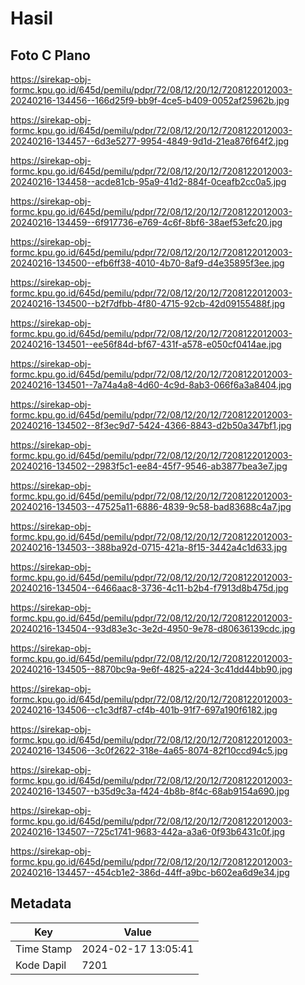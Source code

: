 # Hasil

## Foto C Plano

https://sirekap-obj-formc.kpu.go.id/645d/pemilu/pdpr/72/08/12/20/12/7208122012003-20240216-134456--166d25f9-bb9f-4ce5-b409-0052af25962b.jpg

https://sirekap-obj-formc.kpu.go.id/645d/pemilu/pdpr/72/08/12/20/12/7208122012003-20240216-134457--6d3e5277-9954-4849-9d1d-21ea876f64f2.jpg

https://sirekap-obj-formc.kpu.go.id/645d/pemilu/pdpr/72/08/12/20/12/7208122012003-20240216-134458--acde81cb-95a9-41d2-884f-0ceafb2cc0a5.jpg

https://sirekap-obj-formc.kpu.go.id/645d/pemilu/pdpr/72/08/12/20/12/7208122012003-20240216-134459--6f917736-e769-4c6f-8bf6-38aef53efc20.jpg

https://sirekap-obj-formc.kpu.go.id/645d/pemilu/pdpr/72/08/12/20/12/7208122012003-20240216-134500--efb6ff38-4010-4b70-8af9-d4e35895f3ee.jpg

https://sirekap-obj-formc.kpu.go.id/645d/pemilu/pdpr/72/08/12/20/12/7208122012003-20240216-134500--b2f7dfbb-4f80-4715-92cb-42d09155488f.jpg

https://sirekap-obj-formc.kpu.go.id/645d/pemilu/pdpr/72/08/12/20/12/7208122012003-20240216-134501--ee56f84d-bf67-431f-a578-e050cf0414ae.jpg

https://sirekap-obj-formc.kpu.go.id/645d/pemilu/pdpr/72/08/12/20/12/7208122012003-20240216-134501--7a74a4a8-4d60-4c9d-8ab3-066f6a3a8404.jpg

https://sirekap-obj-formc.kpu.go.id/645d/pemilu/pdpr/72/08/12/20/12/7208122012003-20240216-134502--8f3ec9d7-5424-4366-8843-d2b50a347bf1.jpg

https://sirekap-obj-formc.kpu.go.id/645d/pemilu/pdpr/72/08/12/20/12/7208122012003-20240216-134502--2983f5c1-ee84-45f7-9546-ab3877bea3e7.jpg

https://sirekap-obj-formc.kpu.go.id/645d/pemilu/pdpr/72/08/12/20/12/7208122012003-20240216-134503--47525a11-6886-4839-9c58-bad83688c4a7.jpg

https://sirekap-obj-formc.kpu.go.id/645d/pemilu/pdpr/72/08/12/20/12/7208122012003-20240216-134503--388ba92d-0715-421a-8f15-3442a4c1d633.jpg

https://sirekap-obj-formc.kpu.go.id/645d/pemilu/pdpr/72/08/12/20/12/7208122012003-20240216-134504--6466aac8-3736-4c11-b2b4-f7913d8b475d.jpg

https://sirekap-obj-formc.kpu.go.id/645d/pemilu/pdpr/72/08/12/20/12/7208122012003-20240216-134504--93d83e3c-3e2d-4950-9e78-d80636139cdc.jpg

https://sirekap-obj-formc.kpu.go.id/645d/pemilu/pdpr/72/08/12/20/12/7208122012003-20240216-134505--8870bc9a-9e6f-4825-a224-3c41dd44bb90.jpg

https://sirekap-obj-formc.kpu.go.id/645d/pemilu/pdpr/72/08/12/20/12/7208122012003-20240216-134506--c1c3df87-cf4b-401b-91f7-697a190f6182.jpg

https://sirekap-obj-formc.kpu.go.id/645d/pemilu/pdpr/72/08/12/20/12/7208122012003-20240216-134506--3c0f2622-318e-4a65-8074-82f10ccd94c5.jpg

https://sirekap-obj-formc.kpu.go.id/645d/pemilu/pdpr/72/08/12/20/12/7208122012003-20240216-134507--b35d9c3a-f424-4b8b-8f4c-68ab9154a690.jpg

https://sirekap-obj-formc.kpu.go.id/645d/pemilu/pdpr/72/08/12/20/12/7208122012003-20240216-134507--725c1741-9683-442a-a3a6-0f93b6431c0f.jpg

https://sirekap-obj-formc.kpu.go.id/645d/pemilu/pdpr/72/08/12/20/12/7208122012003-20240216-134457--454cb1e2-386d-44ff-a9bc-b602ea6d9e34.jpg


## Metadata

| Key        | Value               |
| ---------- | ------------------- |
| Time Stamp | 2024-02-17 13:05:41 |
| Kode Dapil | 7201                |



